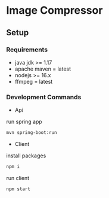 # Image Compressor

## Setup

### Requirements

- java jdk >= 1.17
- apache maven = latest
- nodejs >= 16.x
- ffmpeg = latest

### Development Commands

- Api

run spring app

```bash
mvn spring-boot:run
```

- Client

install packages

```bash
npm i
```

run client

```bash
npm start
```
